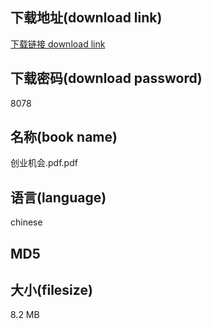 ## 下载地址(download link)
[下载链接 download link](https://tutu365.netlify.app/?s=%E5%88%9B%E4%B8%9A%E6%9C%BA%E4%BC%9A.pdf)

## 下载密码(download password)
8078

## 名称(book name)
创业机会.pdf.pdf

## 语言(language)
chinese

## MD5


## 大小(filesize)
8.2 MB
